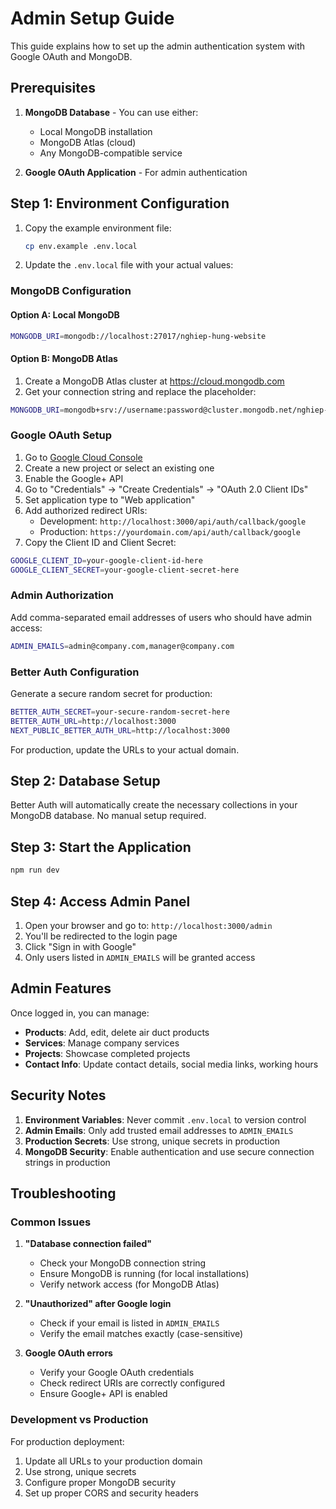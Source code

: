 # Admin Setup Guide

This guide explains how to set up the admin authentication system with Google OAuth and MongoDB.

## Prerequisites

1. **MongoDB Database** - You can use either:
   - Local MongoDB installation
   - MongoDB Atlas (cloud)
   - Any MongoDB-compatible service

2. **Google OAuth Application** - For admin authentication

## Step 1: Environment Configuration

1. Copy the example environment file:
   ```bash
   cp env.example .env.local
   ```

2. Update the `.env.local` file with your actual values:

### MongoDB Configuration

#### Option A: Local MongoDB
```bash
MONGODB_URI=mongodb://localhost:27017/nghiep-hung-website
```

#### Option B: MongoDB Atlas
1. Create a MongoDB Atlas cluster at https://cloud.mongodb.com
2. Get your connection string and replace the placeholder:
```bash
MONGODB_URI=mongodb+srv://username:password@cluster.mongodb.net/nghiep-hung-website
```

### Google OAuth Setup

1. Go to [Google Cloud Console](https://console.developers.google.com/)
2. Create a new project or select an existing one
3. Enable the Google+ API
4. Go to "Credentials" → "Create Credentials" → "OAuth 2.0 Client IDs"
5. Set application type to "Web application"
6. Add authorized redirect URIs:
   - Development: `http://localhost:3000/api/auth/callback/google`
   - Production: `https://yourdomain.com/api/auth/callback/google`
7. Copy the Client ID and Client Secret:

```bash
GOOGLE_CLIENT_ID=your-google-client-id-here
GOOGLE_CLIENT_SECRET=your-google-client-secret-here
```

### Admin Authorization

Add comma-separated email addresses of users who should have admin access:

```bash
ADMIN_EMAILS=admin@company.com,manager@company.com
```

### Better Auth Configuration

Generate a secure random secret for production:

```bash
BETTER_AUTH_SECRET=your-secure-random-secret-here
BETTER_AUTH_URL=http://localhost:3000
NEXT_PUBLIC_BETTER_AUTH_URL=http://localhost:3000
```

For production, update the URLs to your actual domain.

## Step 2: Database Setup

Better Auth will automatically create the necessary collections in your MongoDB database. No manual setup required.

## Step 3: Start the Application

```bash
npm run dev
```

## Step 4: Access Admin Panel

1. Open your browser and go to: `http://localhost:3000/admin`
2. You'll be redirected to the login page
3. Click "Sign in with Google"
4. Only users listed in `ADMIN_EMAILS` will be granted access

## Admin Features

Once logged in, you can manage:

- **Products**: Add, edit, delete air duct products
- **Services**: Manage company services
- **Projects**: Showcase completed projects
- **Contact Info**: Update contact details, social media links, working hours

## Security Notes

1. **Environment Variables**: Never commit `.env.local` to version control
2. **Admin Emails**: Only add trusted email addresses to `ADMIN_EMAILS`
3. **Production Secrets**: Use strong, unique secrets in production
4. **MongoDB Security**: Enable authentication and use secure connection strings in production

## Troubleshooting

### Common Issues

1. **"Database connection failed"**
   - Check your MongoDB connection string
   - Ensure MongoDB is running (for local installations)
   - Verify network access (for MongoDB Atlas)

2. **"Unauthorized" after Google login**
   - Check if your email is listed in `ADMIN_EMAILS`
   - Verify the email matches exactly (case-sensitive)

3. **Google OAuth errors**
   - Verify your Google OAuth credentials
   - Check redirect URIs are correctly configured
   - Ensure Google+ API is enabled

### Development vs Production

For production deployment:
1. Update all URLs to your production domain
2. Use strong, unique secrets
3. Configure proper MongoDB security
4. Set up proper CORS and security headers
